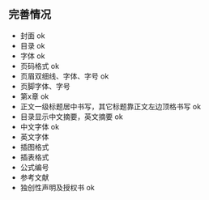 ## 完善情况

* 封面 ok
* 目录 ok
* 字体 ok
* 页码格式 ok 
* 页眉双细线、字体、字号 ok
* 页脚字体、字号 
* 第x章 ok
* 正文一级标题居中书写，其它标题靠正文左边顶格书写 ok
* 目录显示中文摘要，英文摘要 ok
* 中文字体 ok
* 英文字体
* 插图格式
* 插表格式
* 公式编号
* 参考文献 
* 独创性声明及授权书 ok